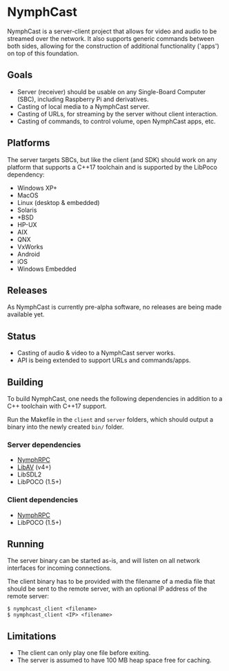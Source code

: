 # NymphCast #

NymphCast is a server-client project that allows for video and audio to be streamed over the network. It also supports generic commands between both sides, allowing for the construction of additional functionality ('apps') on top of this foundation. 

## Goals ##

* Server (receiver) should be usable on any Single-Board Computer (SBC), including Raspberry Pi and derivatives.
* Casting of local media to a NymphCast server.
* Casting of URLs, for streaming by the server without client interaction.
* Casting of commands, to control volume, open NymphCast apps, etc.

## Platforms ##

The server targets SBCs, but like the client (and SDK) should work on any platform that supports a C++17 toolchain and is supported by the LibPoco dependency:

* Windows XP+ 
* MacOS
* Linux (desktop & embedded)
* Solaris
* *BSD
* HP-UX
* AIX
* QNX
* VxWorks
* Android
* iOS
* Windows Embedded

## Releases ##

As NymphCast is currently pre-alpha software, no releases are being made available yet. 


## Status ##

* Casting of audio & video to a NymphCast server works.
* API is being extended to support URLs and commands/apps.

## Building ##

To build NymphCast, one needs the following dependencies in addition to a C++ toolchain with C++17 support.

Run the Makefile in the `client` and `server` folders, which should output a binary into the newly created `bin/` folder.


### Server dependencies ###

* [NymphRPC](https://github.com/MayaPosch/NymphRPC)
* [LibAV](https://trac.ffmpeg.org/wiki/Using%20libav*) (v4+) 
* LibSDL2
* LibPOCO (1.5+)

### Client dependencies ###

* [NymphRPC](https://github.com/MayaPosch/NymphRPC)
* LibPOCO (1.5+)


## Running ##

The server binary can be started as-is, and will listen on all network interfaces for incoming connections.

The client binary has to be provided with the filename of a media file that should be sent to the remote server, with an optional IP address of the remote server:

	$ nymphcast_client <filename>
	$ nymphcast_client <IP> <filename>

## Limitations ##

* The client can only play one file before exiting.
* The server is assumed to have 100 MB heap space free for caching.




